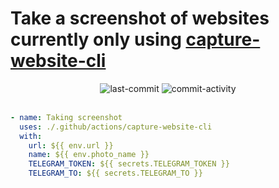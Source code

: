 # Take a screenshot of websites currently only using [capture-website-cli](https://github.com/sindresorhus/capture-website-cli)
<div align='center'>
<img alt='last-commit' src='https://img.shields.io/github/last-commit/davoudarsalani/website-screenshot?&labelColor=black&color=grey&style=flat'>
<img alt='commit-activity' src='https://img.shields.io/github/commit-activity/m/davoudarsalani/website-screenshot?&labelColor=black&color=grey&style=flat'>
</div>
<br>

```yml
- name: Taking screenshot
  uses: ./.github/actions/capture-website-cli
  with:
    url: ${{ env.url }}
    name: ${{ env.photo_name }}
    TELEGRAM_TOKEN: ${{ secrets.TELEGRAM_TOKEN }}
    TELEGRAM_TO: ${{ secrets.TELEGRAM_TO }}
```
